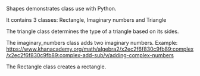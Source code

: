 Shapes demonstrates class use with Python.

It contains 3 classes: Rectangle, Imaginary numbers and Triangle

The triangle class determines the type of a triangle based on its sides.

The imaginary_numbers class adds two imaginary numbers.
Example: https://www.khanacademy.org/math/algebra2/x2ec2f6f830c9fb89:complex/x2ec2f6f830c9fb89:complex-add-sub/v/adding-complex-numbers

The Rectangle class creates a rectangle.
